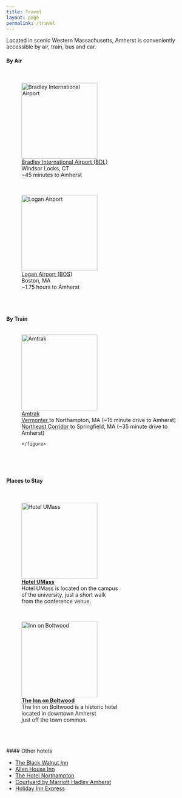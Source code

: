 ```yaml
---
title: Travel
layout: page
permalink: /travel
---
```


Located in scenic Western Massachusetts, Amherst is conveniently accessible by air, train, bus and car.

#### By Air

<div class="row">
<div class="col-md-3">
	<br>
</div>
<div class="col-md-3">
<figure style="display:inline-block;">
<img style="width:200px" src="{{ site.baseurl }}/images/travel/bradley.svg" alt="Bradley International Airport">
<figcaption>
<a href="http://www.bradleyairport.com/"> Bradley International Airport (BDL) </a> 
<br> Windsor Locks, CT
<br> ~45 minutes to Amherst
</figcaption>
</figure>
</div>
<div class="col-md-1">
	<br>
</div>
<div class="col-md-3">
<figure style="display:inline-block;">
<img style="width:200px" src="{{ site.baseurl }}/images/travel/logan.png" alt="Logan Airport">
<figcaption>
<a href="http://www.massport.com/logan-airport/"> Logan Airport (BOS) </a> 
<br> Boston, MA 
<br> ~1.75 hours to Amherst
</figcaption>
</figure>
</div>
</div>


<br>
<br>

#### By Train

<div class="col-md-12">
<div class="row">
<div class="col-md-4 col-md-offset-4">
	<figure style="display:inline-block;">
	<img style="width:200px" src="{{ site.baseurl }}/images/travel/amtrak.svg" alt="Amtrak">
	<figcaption><a href="https://www.amtrak.com/home.html">Amtrak</a> <br> <a href="https://www.amtrak.com/content/dam/projects/dotcom/english/public/documents/timetables/Vermonter-Schedule-P55-060918.pdf"> Vermonter </a> to Northampton, MA (~15 minute drive to Amherst) <br> <a href="https://www.amtrak.com/content/dam/projects/dotcom/english/public/documents/timetables/Northeast-Schedule-W04-060918.pdf"> Northeast Corridor </a> to Springfield, MA (~35 minute drive to Amherst) </figcaption>

	</figure>
</div>
</div>
</div>


<br>
<br>

#### Places to Stay

<div class="row">
<div class="col-md-3">
	<br>
</div>
<div class="col-md-3">
<figure style="display:inline-block;">
<img style="width:200px" src="{{ site.baseurl }}/images/hotel/hotel_umass.png" alt="Hotel UMass">
<figcaption><b><a href="http://www.hotelumass.com/">Hotel UMass</a> </b> <br> Hotel UMass is located on the  campus <br> of the university, just a short walk <br> from the conference venue. </figcaption>
</figure>
</div>
<div class="col-md-1">
	<br>
</div>
<div class="col-md-3">
<figure style="display:inline-block;">
<img style="width:200px" src="{{ site.baseurl }}/images/hotel/lord_jeff.jpg" alt="Inn on Boltwood">
<figcaption><b><a href="https://www.lordjefferyinn.com/">The
Inn on Boltwood</a> </b> <br> The Inn on Boltwood is a historic hotel <br>  located in downtown Amherst  <br> just off the town common. </figcaption>
</figure>
</div>
</div>

<br>
<br>

<div class="row">
<div class="col-md-4">
	<br>
</div>
<div class="col-md-4" markdown="1">
#### Other hotels

* [The Black Walnut Inn](http://www.blackwalnutinn.com/)
* [Allen House Inn](http://www.allenhouse.com/)
* [The Hotel Northampton](http://www.hotelnorthampton.com/)
* [Courtyard by Marriott Hadley Amherst](https://www.marriott.com/hotels/travel/bdlhd-courtyard-hadley-amherst/)
* [Holiday Inn Express](https://www.ihg.com/holidayinnexpress/hotels/us/en/hadley/hdlma/hoteldetail)
</div>